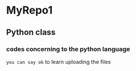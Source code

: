 # MyRepo1
## Python class
### codes concerning to the python language
`you can say ok`
to learn uploading the files
